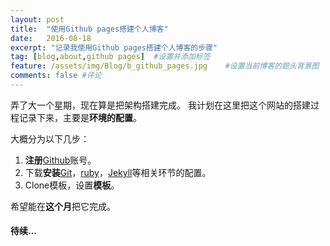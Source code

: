 ```yaml
---
layout: post
title:  "使用Github pages搭建个人博客"
date:   2016-08-18
excerpt: "记录我使用Github pages搭建个人博客的步骤"
tag: [blog,about,github pages]	#设置并添加标签
feature: /assets/img/Blog/b_github_pages.jpg    #设置当前博客的题头背景图
comments: false	#评论
---
```


弄了大一个星期，现在算是把架构搭建完成。
我计划在这里把这个网站的搭建过程记录下来，主要是**环境的配置**。

大概分为以下几步：
1. **注册**[Github](http://github.com)账号。 
1. 下载**安装**[Git]()，[ruby]()，[Jekyll]()等相关环节的配置。
1. Clone模板，设置**模板**。

希望能在**这个月**把它完成。

#### 待续...